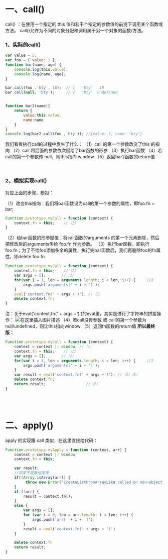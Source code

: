 # 一、call()
call() ：在使用一个指定的 this 值和若干个指定的参数值的前提下调用某个函数或方法。
call()允许为不同的对象分配和调用属于另一个对象的函数/方法。

### 1、实际的call()

```javascript
var value = 2;
var foo = { value: 1 };
function bar(name, age) {
	console.log(this.value);
	console.log(name, age);
}

bar.call(foo ,'bty', 18);  // 1   'bty'   18
bar.call(null, 'bty');     // 2   'bty'  undefined


function bar2(name){
	return {
		value:this.value,
		name:name
	}
}
console.log(bar2.call(foo ,'bty')); //{value: 1, name: "bty"}
```
我们看看执行call的过程中发生了什么：
（1）call 的第一个参数改变了this 的指向
（2）call 将后面的参数依次赋给了bar函数的形参
（3）执行bar函数
（4）若call的第一个参数传 null，则this指向 window
（5）返回bar2函数的return值

<br>

### 2、模拟实现call()
对应上面的步骤，模拟：

（1）改变this指向：我们将bar函数设为call的第一个参数的属性，即foo.fn = bar;

```javascript
Function.prototype.myCall = function (context) {
    context.fn = this;    //（1）
}
```
（2）给bar函数的形参赋值：将call函数的arguments 的第一个元素删除，然后把修改后的arguments传给 foo.fn 作为参数。
（3）执行bar函数，即执行foo.fn；为了不给foo添加多余的属性，执行完bar函数后，我们再删除foo的fn属性，即delete foo.fn
```javascript
Function.prototype.myCall = function (context) {
    context.fn = this;    //（1）
    var args = [];	     //（2）
    for(var i = 1, len = arguments.length; i < len; i++) {     //2
        args.push('arguments[' + i + ']');
    }
    eval('context.fn(' + args +')'); //（3）
    delete context.fn;
}
```
注：关于eval('context.fn(' + args +')')的eval里，其实是进行了字符串的拼接操作：
![在这里插入图片描述](https://img-blog.csdnimg.cn/20181214142917369.png)
（4）若call没传参数 或 call的第一个参数为null/undefined，则让this指向window
（5）返回fn函数的return值
**所以最终版：**

```javascript
Function.prototype.myCall = function (context) {
    context = context || window; //（4）
    context.fn = this;    //（1）
    var args = [];	     //（2）
    for(var i = 1, len = arguments.length; i < len; i++) {     //2
        args.push('arguments[' + i + ']');
    }
    var result = eval('context.fn(' + args +')'); //（3）（5）
    delete context.fn;
    return result;                  //（5）
}
```

<br>
<br>

# 二、apply()
apply 的实现跟 call 类似，在这里直接给代码：

```javascript
Function.prototype.myApply = function (context, arr) {
    context = context || window;
    context.fn = this;

    var result;
    //如果不是数组抛错
    if(!Array.isArray(arr)) {
    	 throw new Error('CreateListFromArrayLike called on non-object');
    }
    if (!arr) {
        result = context.fn();
    }
    else {
        var args = [];
        for (var i = 0, len = arr.length; i < len; i++) {
            args.push('arr[' + i + ']');
        }
        result = eval('context.fn(' + args + ')')
    }

    delete context.fn
    return result;
}
```
